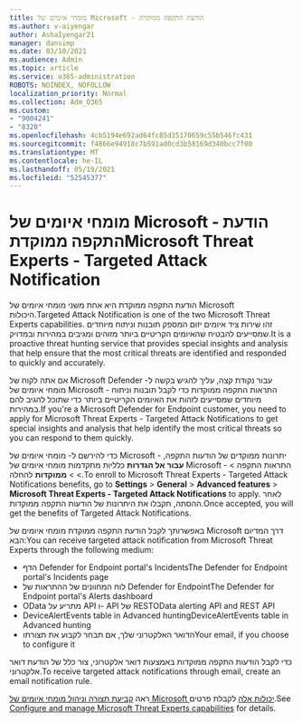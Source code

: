 ```yaml
---
title: מומחי איומים של Microsoft - הודעת התקפה ממוקדת
ms.author: v-aiyengar
author: AshaIyengar21
manager: dansimp
ms.date: 03/10/2021
ms.audience: Admin
ms.topic: article
ms.service: o365-administration
ROBOTS: NOINDEX, NOFOLLOW
localization_priority: Normal
ms.collection: Adm_O365
ms.custom:
- "9004241"
- "8320"
ms.openlocfilehash: 4cb5194e692ad64fc85d35170659c55b546fc431
ms.sourcegitcommit: f4866e94918c7b591ad0cd3b58169d340bcc7f00
ms.translationtype: MT
ms.contentlocale: he-IL
ms.lasthandoff: 05/19/2021
ms.locfileid: "52545377"
---
```

# <a name="microsoft-threat-experts---targeted-attack-notification"></a><span data-ttu-id="c8a31-102">מומחי איומים של Microsoft - הודעת התקפה ממוקדת</span><span class="sxs-lookup"><span data-stu-id="c8a31-102">Microsoft Threat Experts - Targeted Attack Notification</span></span>

<span data-ttu-id="c8a31-103">הודעת התקפה ממוקדת היא אחת משני מומחי איומים של Microsoft היכולות.</span><span class="sxs-lookup"><span data-stu-id="c8a31-103">Targeted Attack Notification is one of the two Microsoft Threat Experts capabilities.</span></span> <span data-ttu-id="c8a31-104">זהו שירות ציד איומים יזום המספק תובנות וניתוח מיוחדים שמסייעים להבטיח שהאיומים הקריטיים ביותר מזוהים ומגיבים במהירות ובמדויק.</span><span class="sxs-lookup"><span data-stu-id="c8a31-104">It is a proactive threat hunting service that provides special insights and analysis that help ensure that the most critical threats are identified and responded to quickly and accurately.</span></span>

<span data-ttu-id="c8a31-105">אם אתה לקוח של Microsoft Defender עבור נקודת קצה, עליך להגיש בקשה ל- מומחי איומים של Microsoft - התראות התקפה ממוקדות כדי לקבל תובנות וניתוח מיוחדים שמסייעים לזהות את האיומים הקריטיים ביותר כדי שתוכל להגיב להם במהירות.</span><span class="sxs-lookup"><span data-stu-id="c8a31-105">If you're a Microsoft Defender for Endpoint customer, you need to apply for Microsoft Threat Experts - Targeted Attack Notifications to get special insights and analysis that help identify the most critical threats so you can respond to them quickly.</span></span>

<span data-ttu-id="c8a31-106">כדי להירשם ל- מומחי איומים של Microsoft - יתרונות ממוקדים של הודעות התקפה, **עבור אל הגדרות** כלליות מתקדמות מומחי איומים של Microsoft - התראות התקפה  >    >    >  **ממוקדות** להחלה.</span><span class="sxs-lookup"><span data-stu-id="c8a31-106">To enroll to Microsoft Threat Experts - Targeted Attack Notifications benefits, go to **Settings** > **General** > **Advanced features** > **Microsoft Threat Experts - Targeted Attack Notifications** to apply.</span></span> <span data-ttu-id="c8a31-107">לאחר ההסתה, תקבלו את היתרונות של הודעות התקפה ממוקדות.</span><span class="sxs-lookup"><span data-stu-id="c8a31-107">Once accepted, you will get the benefits of Targeted Attack Notifications.</span></span>

<span data-ttu-id="c8a31-108">באפשרותך לקבל הודעת התקפה ממוקדת מומחי איומים של Microsoft דרך המדיום הבא:</span><span class="sxs-lookup"><span data-stu-id="c8a31-108">You can receive targeted attack notification from Microsoft Threat Experts through the following medium:</span></span>

- <span data-ttu-id="c8a31-109">הדף Defender for Endpoint portal's Incidents</span><span class="sxs-lookup"><span data-stu-id="c8a31-109">The Defender for Endpoint portal's Incidents page</span></span>
- <span data-ttu-id="c8a31-110">לוח המחוונים של ההתראות של Defender for Endpoint</span><span class="sxs-lookup"><span data-stu-id="c8a31-110">The Defender for Endpoint portal's Alerts dashboard</span></span>
- <span data-ttu-id="c8a31-111">OData מתריע על API ו- API של REST</span><span class="sxs-lookup"><span data-stu-id="c8a31-111">OData alerting API and REST API</span></span>
- <span data-ttu-id="c8a31-112">DeviceAlertEvents table in Advanced hunting</span><span class="sxs-lookup"><span data-stu-id="c8a31-112">DeviceAlertEvents table in Advanced hunting</span></span>
- <span data-ttu-id="c8a31-113">הדואר האלקטרוני שלך, אם תבחר לקבוע את תצורתו</span><span class="sxs-lookup"><span data-stu-id="c8a31-113">Your email, if you choose to configure it</span></span>

<span data-ttu-id="c8a31-114">כדי לקבל הודעות התקפה ממוקדות באמצעות דואר אלקטרוני, צור כלל של הודעת דואר אלקטרוני.</span><span class="sxs-lookup"><span data-stu-id="c8a31-114">To receive targeted attack notifications through email, create an email notification rule.</span></span> 

<span data-ttu-id="c8a31-115">ראה [קביעת תצורה וניהול מומחי איומים של Microsoft יכולות אלה](/windows/security/threat-protection/microsoft-defender-atp/configure-microsoft-threat-experts) לקבלת פרטים.</span><span class="sxs-lookup"><span data-stu-id="c8a31-115">See [Configure and manage Microsoft Threat Experts capabilities](/windows/security/threat-protection/microsoft-defender-atp/configure-microsoft-threat-experts) for details.</span></span>
